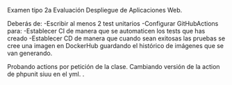 Examen tipo 2a Evaluación Despliegue de Aplicaciones Web.


Deberás de:
-Escribir al menos 2 test unitarios
-Configurar GitHubActions para:
  -Establecer CI de manera que se automaticen los tests que has creado
  -Establecer CD de manera que cuando sean exitosas las pruebas se cree una imagen en DockerHub guardando el histórico de imágenes que se van generando.
  
  Probando actions por petición de la clase. Cambiando versión de la action de phpunit siuu en el yml.
.

